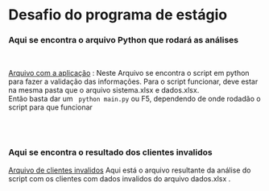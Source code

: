 # Desafio do programa de estágio

</div>

### Aqui se encontra o arquivo Python que rodará as análises
<br>

[Arquivo com a aplicação](https://github.com/rafaelkabata/desafio-estagio-engdados/blob/main/Entregaveis/main.py) : Neste Arquivo se encontra o script em python para fazer a validação das informações.
Para o script funcionar, deve estar na mesma pasta que o arquivo sistema.xlsx e dados.xlsx.
<br>
Então basta dar um  ``` python main.py``` ou F5, dependendo de onde rodadão o script para que funcionar

<br>
<br>

### Aqui se encontra o resultado dos clientes invalidos

[Arquivo de clientes invalidos](https://github.com/rafaelkabata/desafio-estagio-engdados/blob/main/Entregaveis/clientes_invalidos.xlsx) Aqui está o arquivo resultante da análise do script com os clientes com dados invalidos do arquivo dados.xlsx .

